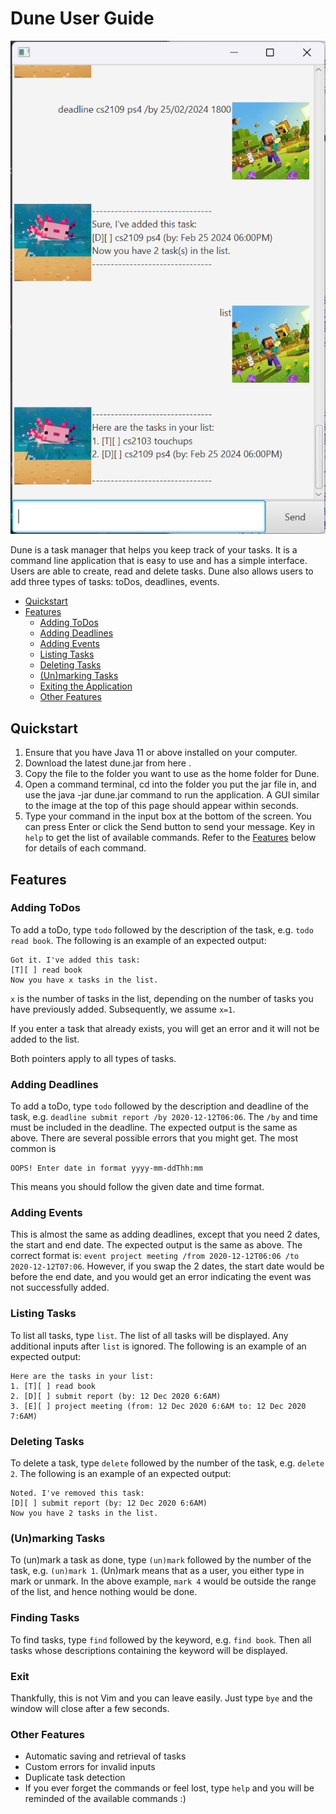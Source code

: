 # Dune User Guide

![image](./Ui.png)

Dune is a task manager that helps you keep track of your tasks. It is a 
command line application that is easy to use and has a simple interface.
Users are able to create, read and delete tasks. Dune also allows
users to add three types of tasks: toDos, deadlines, events.

* [Quickstart](#quickstart)
* [Features](#features)
  * [Adding ToDos](#adding-todos)
  * [Adding Deadlines](#adding-deadlines)
  * [Adding Events](#adding-events)
  * [Listing Tasks](#listing-tasks)
  * [Deleting Tasks](#deleting-tasks)
  * [(Un)marking Tasks](#unmarking-tasks)
  * [Exiting the Application](#exit)
  * [Other Features](#other-features) 


## Quickstart

1. Ensure that you have Java 11 or above installed on your computer.
2. Download the latest dune.jar from here .
3. Copy the file to the folder you want to use as the home folder for 
Dune.
4. Open a command terminal, cd into the folder you put the jar file in, 
and use the java -jar dune.jar command to run the application. 
A GUI similar to the image at the top of this page should appear within seconds.
5. Type your command in the input box at the bottom of the screen. 
You can press Enter or click the Send button to send your message. 
Key in `help` to get the list of available commands. 
Refer to the [Features](#features) below for details of each command.

## Features

### Adding ToDos

To add a toDo, type `todo` followed by the description of the task, 
e.g. `todo read book`. The following is an example of an expected
output:


``` 
Got it. I've added this task:
[T][ ] read book
Now you have x tasks in the list.
```
`x` is the number of tasks in the list, depending on the number of tasks
you have previously added. Subsequently, we assume `x=1`.

If you enter a task that already exists, you will get an error and 
it will not be added to the list.

Both pointers apply to all types of tasks.


### Adding Deadlines

To add a toDo, type `todo` followed by the description and deadline
of the task, e.g. `deadline submit report /by 2020-12-12T06:06`. 
The `/by` and time must be included in the deadline. The expected output
is the same as above. There are several possible errors that you might 
get. The most common is

```
OOPS! Enter date in format yyyy-mm-ddThh:mm
```

This means you should follow the given date and time format.

### Adding Events

This is almost the same as adding deadlines, except that you need 2
dates, the start and end date. The expected output is the same as above. The correct format is: 
`event project meeting /from 2020-12-12T06:06 /to 2020-12-12T07:06`.
However, if you swap the 2 dates, the start date would be before the end date,
and you would get an error indicating the event was not successfully added.


### Listing Tasks

To list all tasks, type `list`. The list of all tasks will be displayed.
Any additional inputs after `list` is ignored. The following is an 
example of an expected output:

```
Here are the tasks in your list:
1. [T][ ] read book
2. [D][ ] submit report (by: 12 Dec 2020 6:6AM)
3. [E][ ] project meeting (from: 12 Dec 2020 6:6AM to: 12 Dec 2020 7:6AM)
```

### Deleting Tasks

To delete a task, type `delete` followed by the number of the task, e.g. 
`delete 2`. The following is an example of an expected output:

```
Noted. I've removed this task:
[D][ ] submit report (by: 12 Dec 2020 6:6AM)
Now you have 2 tasks in the list.
```

### (Un)marking Tasks

To (un)mark a task as done, type `(un)mark` followed by the number of the task, 
e.g. `(un)mark 1`. (Un)mark means that as a user, you either type in
mark or unmark. In the above example, `mark 4` would be 
outside the range of the list, and hence nothing would be done. 

### Finding Tasks

To find tasks, type `find` followed by the keyword, e.g. `find book`. 
Then all tasks whose descriptions containing the keyword will be displayed.

### Exit

Thankfully, this is not Vim and you can leave easily. Just type `bye` 
and the window will close after a few seconds.

### Other Features

* Automatic saving and retrieval of tasks
* Custom errors for invalid inputs
* Duplicate task detection
* If you ever forget the commands or feel lost, type `help` and you will
  be reminded of the available commands :)

